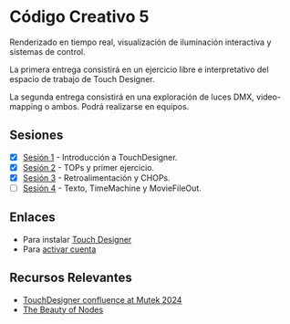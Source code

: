 # Código Creativo 5

Renderizado en tiempo real, visualización de iluminación interactiva y sistemas de control.  

La primera entrega consistirá en un ejercicio libre e interpretativo del espacio de trabajo de Touch Designer. 

La segunda entrega consistirá en una exploración de luces DMX, video-mapping o ambos. Podrá realizarse en equipos. 

## Sesiones 

- [x] [Sesión 1](./sesiones/s01.md) - Introducción a TouchDesigner. 
- [x] [Sesión 2](./sesiones/s02.md) - TOPs y primer ejercicio.
- [x] [Sesión 3](./sesiones/s03.md) - Retroalimentación y CHOPs.
- [ ] [Sesión 4](./sesiones/s04.md) - Texto, TimeMachine y MovieFileOut. 

## Enlaces

- Para instalar [Touch Designer](https://derivative.ca/download)
- Para [activar cuenta](https://derivative.ca/user/login)

## Recursos Relevantes 

- [TouchDesigner confluence at Mutek 2024](https://derivative.ca/event/touchdesigner-confluence-mutek-2024/69806)
- [The Beauty of Nodes](https://derivative.ca/community-post/beauty-nodes-investigating-touchdesigner-soyun-park-and-her-students/68408)

